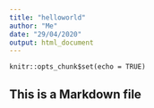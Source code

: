 ```yaml
---
title: "helloworld"
author: "Me"
date: "29/04/2020"
output: html_document
---
```


```{r setup, include=FALSE}
knitr::opts_chunk$set(echo = TRUE)
```

## This is a Markdown file


